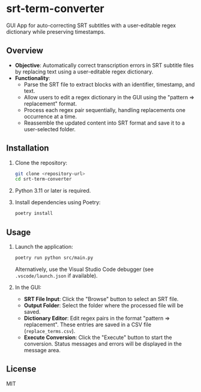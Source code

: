 # srt-term-converter
GUI App for auto-correcting SRT subtitles with a user-editable regex dictionary while preserving timestamps.

## Overview

- **Objective**: Automatically correct transcription errors in SRT subtitle files by replacing text using a user-editable regex dictionary.
- **Functionality**:
  - Parse the SRT file to extract blocks with an identifier, timestamp, and text.
  - Allow users to edit a regex dictionary in the GUI using the "pattern => replacement" format.
  - Process each regex pair sequentially, handling replacements one occurrence at a time.
  - Reassemble the updated content into SRT format and save it to a user-selected folder.

## Installation

1. Clone the repository:
   ```sh
   git clone <repository-url>
   cd srt-term-converter
   ```

2. Python 3.11 or later is required.

3. Install dependencies using Poetry:
   ```sh
   poetry install
   ```

## Usage

1. Launch the application:
   ```sh
   poetry run python src/main.py
   ```
   Alternatively, use the Visual Studio Code debugger (see `.vscode/launch.json` if available).

2. In the GUI:
   - **SRT File Input**: Click the "Browse" button to select an SRT file.
   - **Output Folder**: Select the folder where the processed file will be saved.
   - **Dictionary Editor**: Edit regex pairs in the format "pattern => replacement". These entries are saved in a CSV file (`replace_terms.csv`).
   - **Execute Conversion**: Click the "Execute" button to start the conversion. Status messages and errors will be displayed in the message area.

## License

MIT